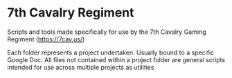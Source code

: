 # 7th Cavalry Regiment

Scripts and tools made specifically for use by the 7th Cavalry Gaming Regiment (https://7cav.us/)

Each folder represents a project undertaken. Usually bound to a specific Google Doc. All files not contained within a project folder are general scripts intended for use across multiple projects as utilities
